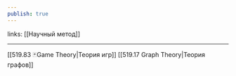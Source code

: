 ```yaml
---
publish: true
---
```

links: [[Научный метод]]

---

[[519.83 🃏Game Theory|Теория игр]]
[[519.17 Graph Theory|Теория графов]]